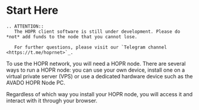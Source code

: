 # Start Here

```eval_rst
.. ATTENTION::
   The HOPR client software is still under development. Please do *not* add funds to the node that you cannot lose. 

   For further questions, please visit our `Telegram channel <https://t.me/hoprnet>`_.
```

To use the HOPR network, you will need a HOPR node. There are several ways to run a HOPR node: you can use your own device, install one on a virtual private server (VPS) or use a dedicated hardware device such as the AVADO HOPR Node PC.

Regardless of which way you install your HOPR node, you will access it and interact with it through your browser.
